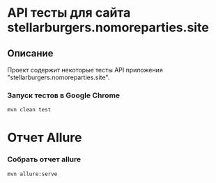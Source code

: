 # API тесты для сайта stellarburgers.nomoreparties.site

## Описание
Проект содержит некоторые тесты API приложения "stellarburgers.nomoreparties.site".

### Запуск тестов в Google Chrome
```bash
mvn clean test
```

# Отчет Allure
### Собрать отчет allure
```bash
mvn allure:serve
```